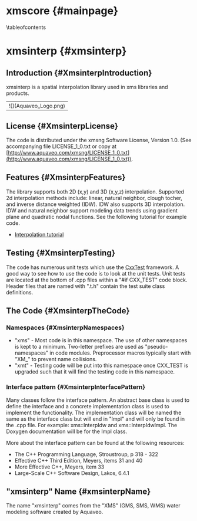 xmscore {#mainpage}
============
\tableofcontents

xmsinterp {#xmsinterp}
============

Introduction {#XmsinterpIntroduction}
------------

xmsinterp is a spatial interpolation library used in xms libraries and products.

<table align="center" border="0">
  <tr>
    <td>![](Aquaveo_Logo.png)</td>
  </tr>
</table>

License {#XmsinterpLicense}
-------

The code is distributed under the xmsng Software License, Version 1.0. (See accompanying file LICENSE_1_0.txt or copy at [http://www.aquaveo.com/xmsng/LICENSE_1_0.txt](http://www.aquaveo.com/xmsng/LICENSE_1_0.txt)). 

Features {#XmsinterpFeatures}
--------
The library supports both 2D (x,y) and 3D (x,y,z) interpolation. Supported 2d interpolation methods include: linear, natural neighbor, clough tocher, and inverse distance weighted (IDW). IDW also supports 3D interpolation. IDW and natural neighbor support modeling data trends using gradient plane and quadratic nodal functions. See the following tutorial for example code.

* [Interpolation tutorial](Interpolation_Tutorial.md)

Testing {#XmsinterpTesting}
-------

The code has numerous unit tests which use the [CxxTest](http://cxxtest.com/) framework. A good way to see how to use the code is to look at the unit tests. Unit tests are located at the bottom of .cpp files within a "#if CXX_TEST" code block. Header files that are named with ".t.h" contain the test suite class definitions.

The Code {#XmsinterpTheCode}
--------
### Namespaces {#XmsinterpNamespaces}
* "xms" - Most code is in this namespace. The use of other namespaces is kept to a minimum. Two-letter prefixes are used as "pseudo-namespaces" in code modules. Preprocessor macros typically start with "XM_" to prevent name collisions.
* "xmt" - Testing code will be put into this namespace once CXX_TEST is upgraded such that it will find the testing code in this namespace.

### Interface pattern {#XmsinterpInterfacePattern}
Many classes follow the interface pattern. An abstract base class is used to define the interface and a concrete implementation class is used to implement the functionality. The implementation class will be named the same as the interface class but will end in "Impl" and will only be found in the .cpp file. For example: xms::InterpIdw and xms::InterpIdwImpl. The Doxygen documentation will be for the Impl class.

More about the interface pattern can be found at the following resources:
* The C++ Programming Language, Stroustroup, p 318 - 322
* Effective C++ Third Edition, Meyers, items 31 and 40
* More Effective C++, Meyers, item 33
* Large-Scale C++ Software Design, Lakos, 6.4.1

"xmsinterp" Name {#xmsinterpName}
------------
The name "xmsinterp" comes from the "XMS" (GMS, SMS, WMS) water modeling software created by Aquaveo.
